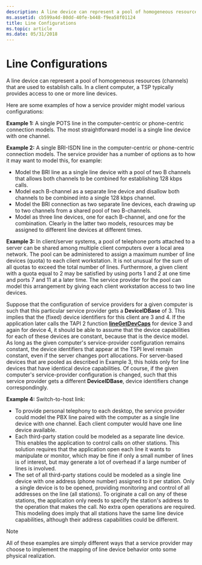 ```yaml
---
description: A line device can represent a pool of homogeneous resources (channels) that are used to establish calls. In a client computer, a TSP typically provides access to one or more line devices.
ms.assetid: cb599a4d-80dd-40fe-b448-f9ea58f01124
title: Line Configurations
ms.topic: article
ms.date: 05/31/2018
---
```


# Line Configurations

A line device can represent a pool of homogeneous resources (channels) that are used to establish calls. In a client computer, a TSP typically provides access to one or more line devices.

Here are some examples of how a service provider might model various configurations:

**Example 1:** A single POTS line in the computer-centric or phone-centric connection models. The most straightforward model is a single line device with one channel.

**Example 2:** A single BRI-ISDN line in the computer-centric or phone-centric connection models. The service provider has a number of options as to how it may want to model this, for example:

-   Model the BRI line as a single line device with a pool of two B channels that allows both channels to be combined for establishing 128 kbps calls.
-   Model each B-channel as a separate line device and disallow both channels to be combined into a single 128 kbps channel.
-   Model the BRI connection as two separate line devices, each drawing up to two channels from a shared pool of two B-channels.
-   Model as three line devices, one for each B-channel, and one for the combination. Clearly in the latter two models, resources may be assigned to different line devices at different times.

**Example 3:** In client/server systems, a pool of telephone ports attached to a server can be shared among multiple client computers over a local area network. The pool can be administered to assign a maximum number of line devices (quota) to each client workstation. It is not unusual for the sum of all quotas to exceed the total number of lines. Furthermore, a given client with a quota equal to 2 may be satisfied by using ports 1 and 2 at one time and ports 7 and 11 at a later time. The service provider for the pool can model this arrangement by giving each client workstation access to two line devices.

Suppose that the configuration of service providers for a given computer is such that this particular service provider gets a **DeviceIDBase** of 3. This implies that the (fixed) device identifiers for this client are 3 and 4. If the application later calls the TAPI 2 function [**lineGetDevCaps**](/windows/win32/api/tapi/nf-tapi-linegetdevcaps) for device 3 and again for device 4, it should be able to assume that the device capabilities for each of these devices are constant, because that is the device model. As long as the given computer's service-provider configuration remains constant, the device identifiers that appear at the TSPI level remain constant, even if the server changes port allocations. For server-based devices that are pooled as described in Example 3, this holds only for line devices that have identical device capabilities. Of course, if the given computer's service-provider configuration is changed, such that this service provider gets a different **DeviceIDBase**, device identifiers change correspondingly.

**Example 4:** Switch-to-host link:

-   To provide personal telephony to each desktop, the service provider could model the PBX line paired with the computer as a single line device with one channel. Each client computer would have one line device available.
-   Each third-party station could be modeled as a separate line device. This enables the application to control calls on other stations. This solution requires that the application open each line it wants to manipulate or monitor, which may be fine if only a small number of lines is of interest, but may generate a lot of overhead if a large number of lines is involved.
-   The set of all third-party stations could be modeled as a single line device with one address (phone number) assigned to it per station. Only a single device is to be opened, providing monitoring and control of all addresses on the line (all stations). To originate a call on any of these stations, the application only needs to specify the station's address to the operation that makes the call. No extra open operations are required. This modeling does imply that all stations have the same line device capabilities, although their address capabilities could be different.

> [!Note]  
> All of these examples are simply different ways that a service provider may choose to implement the mapping of line device behavior onto some physical realization.

 

 

 
